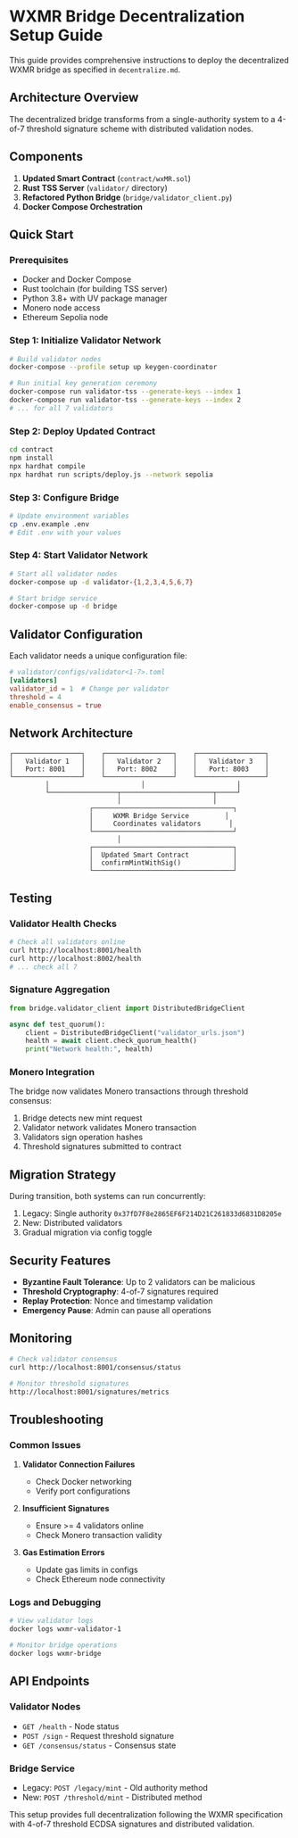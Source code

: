 # WXMR Bridge Decentralization Setup Guide

This guide provides comprehensive instructions to deploy the decentralized WXMR bridge as specified in `decentralize.md`.

## Architecture Overview

The decentralized bridge transforms from a single-authority system to a 4-of-7 threshold signature scheme with distributed validation nodes.

## Components

1. **Updated Smart Contract** (`contract/wxMR.sol`)
2. **Rust TSS Server** (`validator/` directory)
3. **Refactored Python Bridge** (`bridge/validator_client.py`)
4. **Docker Compose Orchestration**

## Quick Start

### Prerequisites

- Docker and Docker Compose
- Rust toolchain (for building TSS server)
- Python 3.8+ with UV package manager
- Monero node access
- Ethereum Sepolia node

### Step 1: Initialize Validator Network

```bash
# Build validator nodes
docker-compose --profile setup up keygen-coordinator

# Run initial key generation ceremony
docker-compose run validator-tss --generate-keys --index 1
docker-compose run validator-tss --generate-keys --index 2
# ... for all 7 validators
```

### Step 2: Deploy Updated Contract

```bash
cd contract
npm install
npx hardhat compile
npx hardhat run scripts/deploy.js --network sepolia
```

### Step 3: Configure Bridge

```bash
# Update environment variables
cp .env.example .env
# Edit .env with your values
```

### Step 4: Start Validator Network

```bash
# Start all validator nodes
docker-compose up -d validator-{1,2,3,4,5,6,7}

# Start bridge service
docker-compose up -d bridge
```

## Validator Configuration

Each validator needs a unique configuration file:

```toml
# validator/configs/validator<1-7>.toml
[validators]
validator_id = 1  # Change per validator
threshold = 4
enable_consensus = true
```

## Network Architecture

```
┌─────────────────┐    ┌─────────────────┐    ┌─────────────────┐
│   Validator 1   │    │   Validator 2   │    │   Validator 3   │
│   Port: 8001    │    │   Port: 8002    │    │   Port: 8003    │
└─────────────────┘    └─────────────────┘    └─────────────────┘
         │                       │                       │
         └─────────────────┬───────────────────────┬─────┘
                           │                       │
                    ┌───────────────────────────────────┐
                    │     WXMR Bridge Service         │
                    │     Coordinates validators       │
                    └───────────────────────────────────┘
                           │
                    ┌───────────────────────────────────┐
                    │  Updated Smart Contract           │
                    │  confirmMintWithSig()             │
                    └───────────────────────────────────┘
```

## Testing

### Validator Health Checks

```bash
# Check all validators online
curl http://localhost:8001/health
curl http://localhost:8002/health
# ... check all 7
```

### Signature Aggregation

```python
from bridge.validator_client import DistributedBridgeClient

async def test_quorum():
    client = DistributedBridgeClient("validator_urls.json")
    health = await client.check_quorum_health()
    print("Network health:", health)
```

### Monero Integration

The bridge now validates Monero transactions through threshold consensus:

1. Bridge detects new mint request
2. Validator network validates Monero transaction
3. Validators sign operation hashes
4. Threshold signatures submitted to contract

## Migration Strategy

During transition, both systems can run concurrently:

1. Legacy: Single authority `0x37fD7F8e2865EF6F214D21C261833d6831D8205e`
2. New: Distributed validators
3. Gradual migration via config toggle

## Security Features

- **Byzantine Fault Tolerance**: Up to 2 validators can be malicious
- **Threshold Cryptography**: 4-of-7 signatures required
- **Replay Protection**: Nonce and timestamp validation
- **Emergency Pause**: Admin can pause all operations

## Monitoring

```bash
# Check validator consensus
curl http://localhost:8001/consensus/status

# Monitor threshold signatures
http://localhost:8001/signatures/metrics
```

## Troubleshooting

### Common Issues

1. **Validator Connection Failures**
   - Check Docker networking
   - Verify port configurations

2. **Insufficient Signatures**
   - Ensure >= 4 validators online
   - Check Monero transaction validity

3. **Gas Estimation Errors**
   - Update gas limits in configs
   - Check Ethereum node connectivity

### Logs and Debugging

```bash
# View validator logs
docker logs wxmr-validator-1

# Monitor bridge operations
docker logs wxmr-bridge
```

## API Endpoints

### Validator Nodes
- `GET /health` - Node status
- `POST /sign` - Request threshold signature
- `GET /consensus/status` - Consensus state

### Bridge Service
- Legacy: `POST /legacy/mint` - Old authority method
- New: `POST /threshold/mint` - Distributed method

This setup provides full decentralization following the WXMR specification with 4-of-7 threshold ECDSA signatures and distributed validation.